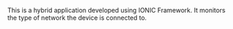 This is a hybrid application developed using IONIC Framework. It monitors the type of network the device is connected to.

